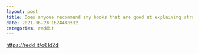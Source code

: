 ```yaml
--- 
layout: post 
title: Does anyone recommend any books that are good at explaining strategies in day trading? 
date: 2021-06-23 1624480382 
categories: reddit 
--- 
```

https://redd.it/o6ld2d